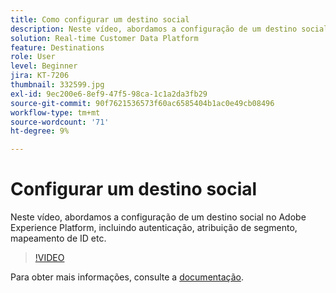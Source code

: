 ```yaml
---
title: Como configurar um destino social
description: Neste vídeo, abordamos a configuração de um destino social no Adobe Experience Platform, incluindo autenticação, atribuição de segmento, mapeamento de ID etc.
solution: Real-time Customer Data Platform
feature: Destinations
role: User
level: Beginner
jira: KT-7206
thumbnail: 332599.jpg
exl-id: 9ec200e6-8ef9-47f5-98ca-1c1a2da3fb29
source-git-commit: 90f7621536573f60ac6585404b1ac0e49cb08496
workflow-type: tm+mt
source-wordcount: '71'
ht-degree: 9%

---
```


# Configurar um destino social

Neste vídeo, abordamos a configuração de um destino social no Adobe Experience Platform, incluindo autenticação, atribuição de segmento, mapeamento de ID etc.

>[!VIDEO](https://video.tv.adobe.com/v/332599/?quality=12&learn=on)

Para obter mais informações, consulte a [documentação](https://experienceleague.adobe.com/docs/experience-platform/destinations/catalog/social/overview.html).
